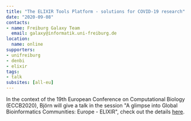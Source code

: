 ```yaml
---
title: "The ELIXIR Tools Platform - solutions for COVID-19 research"
date: "2020-09-08"
contacts:
- name: Freiburg Galaxy Team
  email: galaxy@informatik.uni-freiburg.de
location:
  name: online
supporters:
- unifreiburg
- denbi
- elixir
tags:
- talk
subsites: [all-eu]
---
```


In the context of the 19th European Conference on Computational Biology (ECCB2020), Björn will give a talk in the session "A glimpse into Global Bioinformatics Communities: Europe - ELIXIR", check out the details [here](https://eccb2020.info/programme-at-a-glance/).

